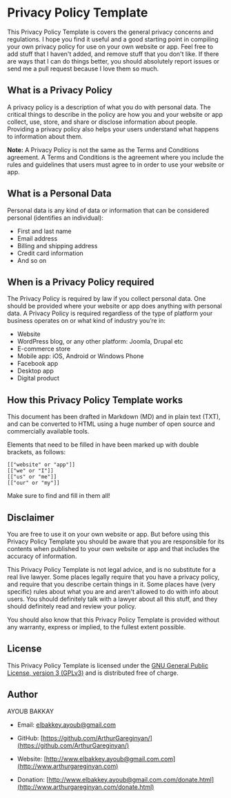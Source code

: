 # Privacy Policy Template


This Privacy Policy Template is covers the general privacy concerns and regulations. I hope you find it useful and a good starting point in compiling your own privacy policy for use on your own website or app. Feel free to add stuff that I haven't added, and remove stuff that you don't like. If there are ways that I can do things better, you should absolutely report issues or send me a pull request because I love them so much.


## What is a Privacy Policy

A privacy policy is a description of what you do with personal data.  The critical things to describe in the policy are how you and your website or app collect, use, store, and share or disclose information about people. Providing a privacy policy also helps your users understand what happens to information about them.

**Note:** A Privacy Policy is not the same as the Terms and Conditions agreement. A Terms and Conditions is the agreement where you include the rules and guidelines that users must agree to in order to use your website or app.


## What is a Personal Data

Personal data is any kind of data or information that can be considered personal (identifies an individual):

* First and last name
* Email address
* Billing and shipping address
* Credit card information
* And so on


## When is a Privacy Policy required

The Privacy Policy is required by law if you collect personal data. One should be provided where your website or app does anything with personal data. A Privacy Policy is required regardless of the type of platform your business operates on or what kind of industry you’re in:

* Website
* WordPress blog, or any other platform: Joomla, Drupal etc
* E-commerce store
* Mobile app: iOS, Android or Windows Phone
* Facebook app
* Desktop app
* Digital product


## How this Privacy Policy Template works

This document has been drafted in Markdown (MD) and in plain text (TXT), and can be converted to HTML using a huge number of open source and commercially available tools.

Elements that need to be filled in have been marked up with double brackets, as follows:

	[["website" or "app"]]
	[["we" or "I"]]
	[["us" or "me"]]
	[["our" or "my"]]

Make sure to find and fill in them all!


## Disclaimer

You are free to use it on your own website or app. But before using this Privacy Policy Template you should be aware that you are responsible for its contents when published to your own website or app and that includes the accuracy of information.

This Privacy Policy Template is not legal advice, and is no substitute for a real live lawyer. Some places legally require that you have a privacy policy, and require that you describe certain things in it. Some places have (very specific) rules about what you are and aren't allowed to do with info about users. You should definitely talk with a lawyer about all this stuff, and they should definitely read and review your policy.

You should also know that this Privacy Policy Template is provided without any warranty, express or implied, to the fullest extent possible.


## License

This Privacy Policy Template is licensed under the [GNU General Public License, version 3 (GPLv3)](http://www.gnu.org/licenses/gpl-3.0.html) and is distributed free of charge.


## Author

AYOUB BAKKAY

* Email: elbakkey.ayoub@gmail.com

* GitHub: [https://github.com/ArthurGareginyan/](https://github.com/ArthurGareginyan/)

* Website: [http://www.elbakkey.ayoub@gmail.com.com](http://www.arthurgareginyan.com)

* Donation: [http://www.elbakkey.ayoub@gmail.com.com/donate.html](http://www.arthurgareginyan.com/donate.html)
